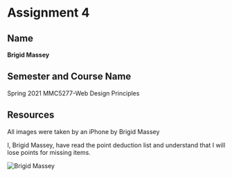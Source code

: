 # Assignment 4

## Name
**Brigid Massey**

## Semester and Course Name
Spring 2021 MMC5277-Web Design Principles

## Resources
All images were taken by an iPhone by Brigid Massey

I, Brigid Massey, have read the point deduction list and understand that I will lose points for missing items.

<img src="brigidatfort.jpg"
     alt="Brigid Massey"/>
